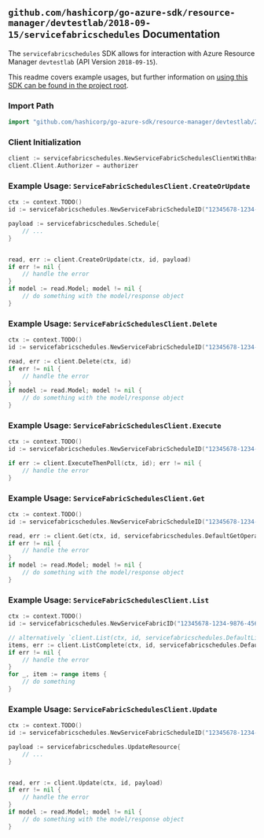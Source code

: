 
## `github.com/hashicorp/go-azure-sdk/resource-manager/devtestlab/2018-09-15/servicefabricschedules` Documentation

The `servicefabricschedules` SDK allows for interaction with Azure Resource Manager `devtestlab` (API Version `2018-09-15`).

This readme covers example usages, but further information on [using this SDK can be found in the project root](https://github.com/hashicorp/go-azure-sdk/tree/main/docs).

### Import Path

```go
import "github.com/hashicorp/go-azure-sdk/resource-manager/devtestlab/2018-09-15/servicefabricschedules"
```


### Client Initialization

```go
client := servicefabricschedules.NewServiceFabricSchedulesClientWithBaseURI("https://management.azure.com")
client.Client.Authorizer = authorizer
```


### Example Usage: `ServiceFabricSchedulesClient.CreateOrUpdate`

```go
ctx := context.TODO()
id := servicefabricschedules.NewServiceFabricScheduleID("12345678-1234-9876-4563-123456789012", "example-resource-group", "labName", "userName", "serviceFabricName", "name")

payload := servicefabricschedules.Schedule{
	// ...
}


read, err := client.CreateOrUpdate(ctx, id, payload)
if err != nil {
	// handle the error
}
if model := read.Model; model != nil {
	// do something with the model/response object
}
```


### Example Usage: `ServiceFabricSchedulesClient.Delete`

```go
ctx := context.TODO()
id := servicefabricschedules.NewServiceFabricScheduleID("12345678-1234-9876-4563-123456789012", "example-resource-group", "labName", "userName", "serviceFabricName", "name")

read, err := client.Delete(ctx, id)
if err != nil {
	// handle the error
}
if model := read.Model; model != nil {
	// do something with the model/response object
}
```


### Example Usage: `ServiceFabricSchedulesClient.Execute`

```go
ctx := context.TODO()
id := servicefabricschedules.NewServiceFabricScheduleID("12345678-1234-9876-4563-123456789012", "example-resource-group", "labName", "userName", "serviceFabricName", "name")

if err := client.ExecuteThenPoll(ctx, id); err != nil {
	// handle the error
}
```


### Example Usage: `ServiceFabricSchedulesClient.Get`

```go
ctx := context.TODO()
id := servicefabricschedules.NewServiceFabricScheduleID("12345678-1234-9876-4563-123456789012", "example-resource-group", "labName", "userName", "serviceFabricName", "name")

read, err := client.Get(ctx, id, servicefabricschedules.DefaultGetOperationOptions())
if err != nil {
	// handle the error
}
if model := read.Model; model != nil {
	// do something with the model/response object
}
```


### Example Usage: `ServiceFabricSchedulesClient.List`

```go
ctx := context.TODO()
id := servicefabricschedules.NewServiceFabricID("12345678-1234-9876-4563-123456789012", "example-resource-group", "labName", "userName", "name")

// alternatively `client.List(ctx, id, servicefabricschedules.DefaultListOperationOptions())` can be used to do batched pagination
items, err := client.ListComplete(ctx, id, servicefabricschedules.DefaultListOperationOptions())
if err != nil {
	// handle the error
}
for _, item := range items {
	// do something
}
```


### Example Usage: `ServiceFabricSchedulesClient.Update`

```go
ctx := context.TODO()
id := servicefabricschedules.NewServiceFabricScheduleID("12345678-1234-9876-4563-123456789012", "example-resource-group", "labName", "userName", "serviceFabricName", "name")

payload := servicefabricschedules.UpdateResource{
	// ...
}


read, err := client.Update(ctx, id, payload)
if err != nil {
	// handle the error
}
if model := read.Model; model != nil {
	// do something with the model/response object
}
```

